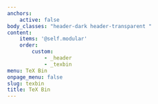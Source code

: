 ```yaml
---
anchors:
    active: false
body_classes: "header-dark header-transparent "
content:
    items: '@self.modular'
    order:
        custom:
            - _header
            - _texbin
menu: TeX Bin
onpage_menu: false
slug: texbin
title: TeX Bin
---
```


<script src="/user/themes/myquark/js/pako.min.js"></script>
